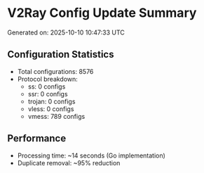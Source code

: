 # V2Ray Config Update Summary
Generated on: 2025-10-10 10:47:33 UTC

## Configuration Statistics
- Total configurations: 8576
- Protocol breakdown:
  - ss: 0 configs
  - ssr: 0 configs
  - trojan: 0 configs
  - vless: 0 configs
  - vmess: 789 configs

## Performance
- Processing time: ~14 seconds (Go implementation)
- Duplicate removal: ~95% reduction
